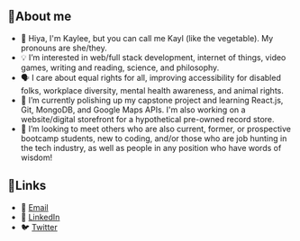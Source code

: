 ## 📍About me
- 🥬 Hiya, I'm Kaylee, but you can call me Kayl (like the vegetable). My pronouns are she/they.
- 💡 I’m interested in web/full stack development, internet of things, video games, writing and reading, science, and philosophy.
- 🗣️ I care about equal rights for all, improving accessibility for disabled folks, workplace diversity, mental health awareness, and animal rights.
- 🌱 I’m currently polishing up my capstone project and learning React.js, Git, MongoDB, and Google Maps APIs. I'm also working on a website/digital storefront for a hypothetical pre-owned record store.
- 💞 I’m looking to meet others who are also current, former, or prospective bootcamp students, new to coding, and/or those who are job hunting in the tech industry, as well as people in any position who have words of wisdom!
## 🔗Links
- 📧 [Email](mailto:mailto:guisekayl@gmail.com?bcc=kaylee.guise@gmail.com)
- 💼 [LinkedIn](https://www.linkedin.com/in/kayleeguise/)
- 🐦 [Twitter](https://twitter.com/KaylDev)

<!---
dis-guisekaylee/dis-guisekaylee is a ✨ special ✨ repository because its `README.md` (this file) appears on your GitHub profile.
You can click the Preview link to take a look at your changes.
--->

